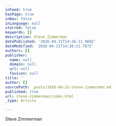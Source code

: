 ```yaml
---
inFeed: true
hasPage: true
inNav: false
inLanguage: null
starred: false
keywords: []
description: Steve Zimmerman
datePublished: '2016-04-21T14:26:11.969Z'
dateModified: '2016-04-21T14:26:11.767Z'
authors: []
publisher:
  name: null
  domain: null
  url: null
  favicon: null
title: ''
author: []
sourcePath: _posts/2016-04-21-steve-zimmerman.md
published: true
url: steve-zimmerman/index.html
_type: Article

---
```

Steve Zimmerman